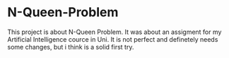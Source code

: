 # N-Queen-Problem
This project is about N-Queen Problem. It was about an assigment for my Artificial Intelligence cource in Uni.
It is not perfect and definetely needs some changes, but i think is a solid first try.
